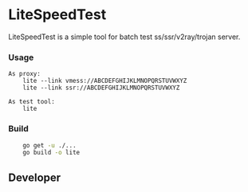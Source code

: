 # LiteSpeedTest

LiteSpeedTest is a simple tool for batch test ss/ssr/v2ray/trojan server. 

### Usage
```
As proxy:
    lite --link vmess://ABCDEFGHIJKLMNOPQRSTUVWXYZ
    lite --link ssr://ABCDEFGHIJKLMNOPQRSTUVWXYZ

As test tool:
    lite
```

### Build
```bash
    go get -u ./...
    go build -o lite
```

## Developer
```golang
```
